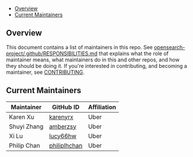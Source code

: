 - [Overview](#overview)
- [Current Maintainers](#current-maintainers)

## Overview

This document contains a list of maintainers in this repo. See [opensearch-project/.github/RESPONSIBILITIES.md](https://github.com/opensearch-project/.github/blob/main/RESPONSIBILITIES.md#maintainer-responsibilities) that explains what the role of maintainer means, what maintainers do in this and other repos, and how they should be doing it. If you're interested in contributing, and becoming a maintainer, see [CONTRIBUTING](CONTRIBUTING.md).

## Current Maintainers

| Maintainer           | GitHub ID                                       | Affiliation |
| -------------------- | ----------------------------------------------- | ----------- |
| Karen Xu             | [karenyrx](https://github.com/karenyrx)         | Uber        |
| Shuyi Zhang          | [amberzsy](https://github.com/amberzsy)         | Uber        |
| Xi Lu                | [lucy66hw](https://github.com/lucy66hw)         | Uber        |
| Philip Chan          | [philiplhchan](https://github.com/philiplhchan) | Uber         |

